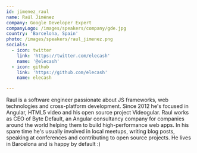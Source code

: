 ```yaml
---
id: jimenez_raul
name: Raúl Jiménez
company: Google Developer Expert
companyLogo: /images/speakers/company/gde.jpg
country: 'Barcelona, Spain'
photo: /images/speakers/raul_jimenez.png
socials:
  - icon: twitter
    link: 'https://twitter.com/elecash'
    name: '@elecash'
  - icon: github
    link: 'https://github.com/elecash'
    name: elecash

---
```


Raul is a software engineer passionate about JS frameworks, web technologies and cross-platform development. Since 2012 he's focused in Angular, HTML5 video and his open source project Videogular. Raul works as CEO of Byte Default, an Angular consultancy company for companies around the world helping them to build high-performance web apps. In his spare time he's usually involved in local meetups, writing blog posts, speaking at conferences and contributing to open source projects. He lives in Barcelona and is happy by default :)
